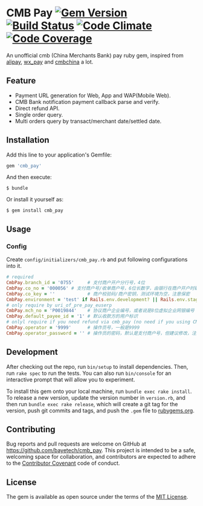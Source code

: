 CMB Pay [![Gem Version][version-badge]][rubygems] [![Build Status][travis-badge]][travis] [![Code Climate][codeclimate-badge]][codeclimate] [![Code Coverage][codecoverage-badge]][codecoverage]
=======

An unofficial cmb (China Merchants Bank) pay ruby gem, inspired from [alipay](https://github.com/chloerei/alipay), [wx_pay](https://github.com/jasl/wx_pay) and [cmbchina](https://github.com/yellong/cmbchina) a lot.

## Feature

* Payment URL generation for Web, App and WAP(Mobile Web).
* CMB Bank notification payment callback parse and verify.
* Direct refund API.
* Single order query.
* Multi orders query by transact/merchant date/settled date.

## Installation

Add this line to your application's Gemfile:

```ruby
gem 'cmb_pay'
```

And then execute:

    $ bundle

Or install it yourself as:

    $ gem install cmb_pay

## Usage

### Config

Create `config/initializers/cmb_pay.rb` and put following configurations into it.

```ruby
# required
CmbPay.branch_id = '0755'     # 支付商户开户分行号，4位
CmbPay.co_no = '000056' # 支付商户号/收单商户号，6位长数字，由银行在商户开户时确定
CmbPay.co_key = ''            # 商户校验码/商户密钥，测试环境为空，注意保密
CmbPay.environment = 'test' if Rails.env.development? || Rails.env.staging?
# only require by uri_of_pre_pay_euserp
CmbPay.mch_no = 'P0019844'    # 协议商户企业编号，或者说是8位虚拟企业网银编号
CmbPay.default_payee_id = '1' # 默认收款方的用户标识
# onlyl require if you need refund via cmb_pay (no need if you using CMB bank web)
CmbPay.operator = '9999'      # 操作员号，一般是9999
CmbPay.operator_password = '' # 操作员的密码，默认是支付商户号，但建议修改，注意保密，仅直连退款需要
```

## Development

After checking out the repo, run `bin/setup` to install dependencies. Then, run `rake spec` to run the tests. You can also run `bin/console` for an interactive prompt that will allow you to experiment.

To install this gem onto your local machine, run `bundle exec rake install`. To release a new version, update the version number in `version.rb`, and then run `bundle exec rake release`, which will create a git tag for the version, push git commits and tags, and push the `.gem` file to [rubygems.org](https://rubygems.org).

## Contributing

Bug reports and pull requests are welcome on GitHub at https://github.com/bayetech/cmb_pay. This project is intended to be a safe, welcoming space for collaboration, and contributors are expected to adhere to the [Contributor Covenant](http://contributor-covenant.org) code of conduct.


## License

The gem is available as open source under the terms of the [MIT License](http://opensource.org/licenses/MIT).

[version-badge]: https://badge.fury.io/rb/cmb_pay.svg
[rubygems]: https://rubygems.org/gems/cmb_pay
[travis-badge]: https://travis-ci.org/bayetech/cmb_pay.svg
[travis]: https://travis-ci.org/bayetech/cmb_pay
[codeclimate-badge]: https://codeclimate.com/github/bayetech/cmb_pay/badges/gpa.svg
[codeclimate]: https://codeclimate.com/github/bayetech/cmb_pay
[codecoverage-badge]: https://codeclimate.com/github/bayetech/cmb_pay/badges/coverage.svg
[codecoverage]: https://codeclimate.com/github/bayetech/cmb_pay/coverage
